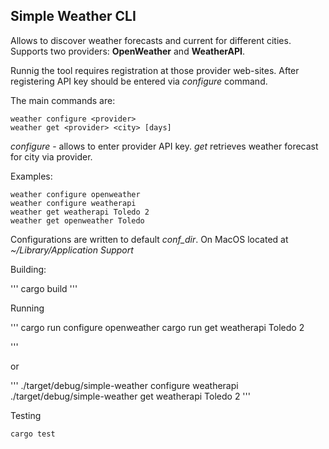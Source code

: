 Simple Weather CLI
------------------

Allows to discover weather forecasts and current for different cities. Supports two providers:
**OpenWeather** and **WeatherAPI**.

Runnig the tool requires registration at those provider web-sites. After registering API key should be entered via *configure* command. 

The main commands are:

```
weather configure <provider>
weather get <provider> <city> [days]
```

*configure* - allows to enter provider API key.
*get* retrieves weather forecast for city via provider.

Examples:

```
weather configure openweather
weather configure weatherapi
weather get weatherapi Toledo 2
weather get openweather Toledo
```

Configurations are written to default *conf_dir*. On MacOS located at *~/Library/Application Support*

Building:

'''
cargo build
'''

Running

'''
cargo run configure openweather
cargo run get weatherapi Toledo 2

'''

or

'''
./target/debug/simple-weather configure weatherapi
./target/debug/simple-weather get weatherapi Toledo 2
'''

Testing

```
cargo test
```
